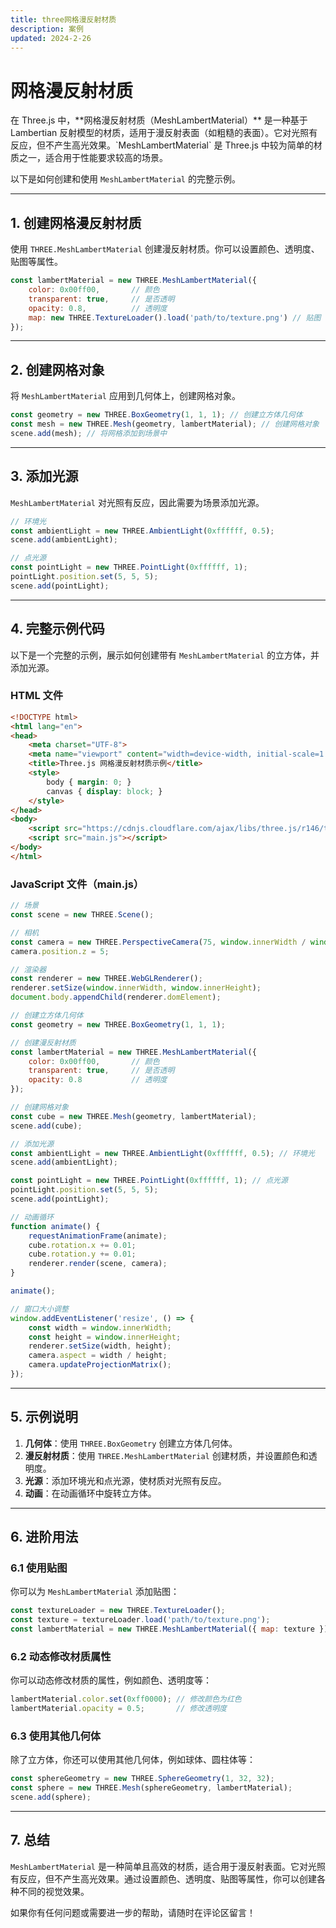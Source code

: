 ```yaml
---
title: three网格漫反射材质
description: 案例
updated: 2024-2-26
---
```


# 网格漫反射材质
<UpdatedTime :updated="$frontmatter.updated" />
在 Three.js 中，**网格漫反射材质（MeshLambertMaterial）** 是一种基于 Lambertian 反射模型的材质，适用于漫反射表面（如粗糙的表面）。它对光照有反应，但不产生高光效果。`MeshLambertMaterial` 是 Three.js 中较为简单的材质之一，适合用于性能要求较高的场景。

以下是如何创建和使用 `MeshLambertMaterial` 的完整示例。

---

## **1. 创建网格漫反射材质**
使用 `THREE.MeshLambertMaterial` 创建漫反射材质。你可以设置颜色、透明度、贴图等属性。

```javascript
const lambertMaterial = new THREE.MeshLambertMaterial({
    color: 0x00ff00,       // 颜色
    transparent: true,     // 是否透明
    opacity: 0.8,          // 透明度
    map: new THREE.TextureLoader().load('path/to/texture.png') // 贴图
});
```

---

## **2. 创建网格对象**
将 `MeshLambertMaterial` 应用到几何体上，创建网格对象。

```javascript
const geometry = new THREE.BoxGeometry(1, 1, 1); // 创建立方体几何体
const mesh = new THREE.Mesh(geometry, lambertMaterial); // 创建网格对象
scene.add(mesh); // 将网格添加到场景中
```

---

## **3. 添加光源**
`MeshLambertMaterial` 对光照有反应，因此需要为场景添加光源。

```javascript
// 环境光
const ambientLight = new THREE.AmbientLight(0xffffff, 0.5);
scene.add(ambientLight);

// 点光源
const pointLight = new THREE.PointLight(0xffffff, 1);
pointLight.position.set(5, 5, 5);
scene.add(pointLight);
```

---

## **4. 完整示例代码**
以下是一个完整的示例，展示如何创建带有 `MeshLambertMaterial` 的立方体，并添加光源。

### **HTML 文件**
```html
<!DOCTYPE html>
<html lang="en">
<head>
    <meta charset="UTF-8">
    <meta name="viewport" content="width=device-width, initial-scale=1.0">
    <title>Three.js 网格漫反射材质示例</title>
    <style>
        body { margin: 0; }
        canvas { display: block; }
    </style>
</head>
<body>
    <script src="https://cdnjs.cloudflare.com/ajax/libs/three.js/r146/three.min.js"></script>
    <script src="main.js"></script>
</body>
</html>
```

### **JavaScript 文件（main.js）**
```javascript
// 场景
const scene = new THREE.Scene();

// 相机
const camera = new THREE.PerspectiveCamera(75, window.innerWidth / window.innerHeight, 0.1, 1000);
camera.position.z = 5;

// 渲染器
const renderer = new THREE.WebGLRenderer();
renderer.setSize(window.innerWidth, window.innerHeight);
document.body.appendChild(renderer.domElement);

// 创建立方体几何体
const geometry = new THREE.BoxGeometry(1, 1, 1);

// 创建漫反射材质
const lambertMaterial = new THREE.MeshLambertMaterial({
    color: 0x00ff00,       // 颜色
    transparent: true,     // 是否透明
    opacity: 0.8           // 透明度
});

// 创建网格对象
const cube = new THREE.Mesh(geometry, lambertMaterial);
scene.add(cube);

// 添加光源
const ambientLight = new THREE.AmbientLight(0xffffff, 0.5); // 环境光
scene.add(ambientLight);

const pointLight = new THREE.PointLight(0xffffff, 1); // 点光源
pointLight.position.set(5, 5, 5);
scene.add(pointLight);

// 动画循环
function animate() {
    requestAnimationFrame(animate);
    cube.rotation.x += 0.01;
    cube.rotation.y += 0.01;
    renderer.render(scene, camera);
}

animate();

// 窗口大小调整
window.addEventListener('resize', () => {
    const width = window.innerWidth;
    const height = window.innerHeight;
    renderer.setSize(width, height);
    camera.aspect = width / height;
    camera.updateProjectionMatrix();
});
```

---

## **5. 示例说明**
1. **几何体**：使用 `THREE.BoxGeometry` 创建立方体几何体。
2. **漫反射材质**：使用 `THREE.MeshLambertMaterial` 创建材质，并设置颜色和透明度。
3. **光源**：添加环境光和点光源，使材质对光照有反应。
4. **动画**：在动画循环中旋转立方体。

---

## **6. 进阶用法**
### **6.1 使用贴图**
你可以为 `MeshLambertMaterial` 添加贴图：
```javascript
const textureLoader = new THREE.TextureLoader();
const texture = textureLoader.load('path/to/texture.png');
const lambertMaterial = new THREE.MeshLambertMaterial({ map: texture });
```

### **6.2 动态修改材质属性**
你可以动态修改材质的属性，例如颜色、透明度等：
```javascript
lambertMaterial.color.set(0xff0000); // 修改颜色为红色
lambertMaterial.opacity = 0.5;       // 修改透明度
```

### **6.3 使用其他几何体**
除了立方体，你还可以使用其他几何体，例如球体、圆柱体等：
```javascript
const sphereGeometry = new THREE.SphereGeometry(1, 32, 32);
const sphere = new THREE.Mesh(sphereGeometry, lambertMaterial);
scene.add(sphere);
```

---

## **7. 总结**
`MeshLambertMaterial` 是一种简单且高效的材质，适合用于漫反射表面。它对光照有反应，但不产生高光效果。通过设置颜色、透明度、贴图等属性，你可以创建各种不同的视觉效果。

如果你有任何问题或需要进一步的帮助，请随时在评论区留言！